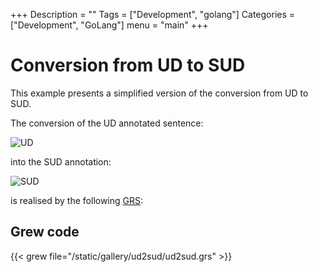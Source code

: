+++
Description = ""
Tags = ["Development", "golang"]
Categories = ["Development", "GoLang"]
menu = "main"
+++

# Conversion from UD to SUD

This example presents a simplified version of the conversion from UD to SUD.

The conversion of the UD annotated sentence:

![UD](/gallery/ud2sud/_build/ud.svg)

into the SUD annotation:

![SUD](/gallery/ud2sud/_build/sud.svg)

is realised by the following [GRS](../ud2sud/ud2sud.grs):

## Grew code
{{< grew file="/static/gallery/ud2sud/ud2sud.grs" >}}
